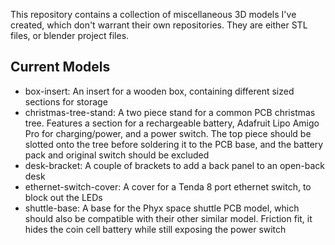 This repository contains a collection of miscellaneous 3D models I've created, which don't warrant their own repositories. They are either STL files, or blender project files.

## Current Models
* box-insert: An insert for a wooden box, containing different sized sections for storage
* christmas-tree-stand: A two piece stand for a common PCB christmas tree. Features a section for a rechargeable battery, Adafruit Lipo Amigo Pro for charging/power, and a power switch. The top piece should be slotted onto the tree before soldering it to the PCB base, and the battery pack and original switch should be excluded
* desk-bracket: A couple of brackets to add a back panel to an open-back desk
* ethernet-switch-cover: A cover for a Tenda 8 port ethernet switch, to block out the LEDs
* shuttle-base: A base for the Phyx space shuttle PCB model, which should also be compatible with their other similar model. Friction fit, it hides the coin cell battery while still exposing the power switch
